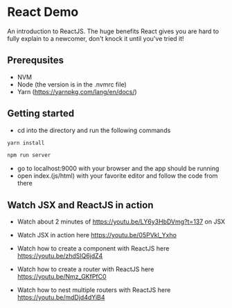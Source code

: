 # React Demo
An introduction to ReactJS.  The huge benefits React gives you are hard to fully explain to a newcomer, don't knock it until you've tried it!

## Prerequsites
- NVM
- Node (the version is in the .nvmrc file)
- Yarn (https://yarnpkg.com/lang/en/docs/)

## Getting started
- cd into the directory and run the following commands

```sh
yarn install

npm run server
```

- go to localhost:9000 with your browser and the app should be running
- open index.(js/html) with your favorite editor and follow the code from there

## Watch JSX and ReactJS in action
- Watch about 2 minutes of https://youtu.be/LY6y3HbDVmg?t=137 on JSX

- Watch JSX in action here https://youtu.be/05PVkl_Yxho

- Watch how to create a component with ReactJS here https://youtu.be/zhdSlQ6jdZ4

- Watch how to create a router with ReactJS here https://youtu.be/Nmz_GKfPfC0

- Watch how to nest multiple routers with ReactJS here https://youtu.be/mdDjd4dYiB4
